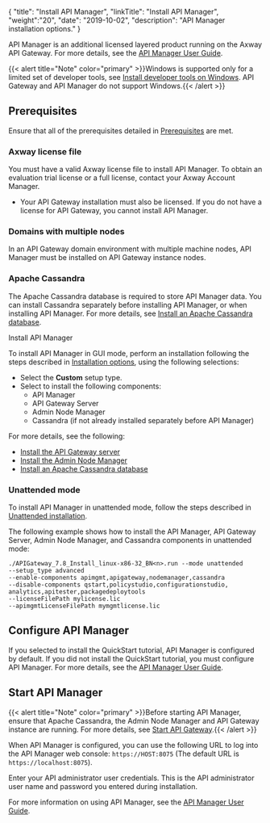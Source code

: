 {
"title": "Install API Manager",
"linkTitle": "Install API Manager",
"weight":"20",
"date": "2019-10-02",
"description": "API Manager installation options."
}

API Manager is an additional licensed layered product running on the Axway API Gateway. For more details, see the [API Manager User Guide](/bundle/APIManager_77_APIMgmtGuide_allOS_en_HTML5/).

{{< alert title="Note" color="primary" >}}Windows is supported only for a limited set of developer tools, see [Install developer tools on Windows](/docs/apigtw_install/install_dev_tools). API Gateway and API Manager do not support Windows.{{< /alert >}}

## Prerequisites

Ensure that all of the prerequisites detailed in [Prerequisites](/docs/apigtw_install/system_requirements) are met.

### Axway license file

You must have a valid Axway license file to install API Manager. To obtain an evaluation trial license or a full license, contact your Axway Account Manager.

* Your API Gateway installation must also be licensed. If you do not have a license for API Gateway, you cannot install API Manager.

### Domains with multiple nodes

In an API Gateway domain environment with multiple machine nodes, API Manager must be installed on API Gateway instance nodes.

### Apache Cassandra

The Apache Cassandra database is required to store API Manager data. You can install Cassandra separately before installing API Manager, or when installing API Manager. For more details, see [Install an Apache Cassandra database](/docs/apigtw_install/cassandra_install).

Install API Manager

To install API Manager in GUI mode, perform an installation following the steps described in [Installation options](/docs/apigtw_install/installation), using the following selections:

* Select the **Custom** setup type.
* Select to install the following components:
    * API Manager
    * API Gateway Server
    * Admin Node Manager
    * Cassandra (if not already installed separately before API Manager)

For more details, see the following:

* [Install the API Gateway server](/docs/apigtw_install/install_gateway)
* [Install the Admin Node Manager](/docs/apigtw_install/install_node_manager)
* [Install an Apache Cassandra database](/docs/apigtw_install/cassandra_install)

### Unattended mode

To install API Manager in unattended mode, follow the steps described in [Unattended installation](/docs/apigtw_install/installation_unattended).

The following example shows how to install the API Manager, API Gateway Server, Admin Node Manager, and Cassandra components in unattended mode:

```
./APIGateway_7.8_Install_linux-x86-32_BN<n>.run --mode unattended
--setup_type advanced  
--enable-components apimgmt,apigateway,nodemanager,cassandra
--disable-components qstart,policystudio,configurationstudio,
analytics,apitester,packagedeploytools
--licenseFilePath mylicense.lic
--apimgmtLicenseFilePath mymgmtlicense.lic
```

## Configure API Manager

If you selected to install the QuickStart tutorial, API Manager is configured by default. If you did not install the QuickStart tutorial, you must configure API Manager. For more details, see the [API Manager User Guide](/bundle/APIManager_77_APIMgmtGuide_allOS_en_HTML5/).

## Start API Manager

{{< alert title="Note" color="primary" >}}Before starting API Manager, ensure that Apache Cassandra, the Admin Node Manager and API Gateway instance are running. For more details, see [Start API Gateway](/docs/apigtw_install/install_gateway/#start-api-gateway).{{< /alert >}}

When API Manager is configured, you can use the following URL to log into the API Manager web console: `https://HOST:8075` (The default URL is `https://localhost:8075`).

Enter your API administrator user credentials. This is the API administrator user name and password you entered during installation.

For more information on using API Manager, see the [API Manager User Guide](/bundle/APIManager_77_APIMgmtGuide_allOS_en_HTML5/).
